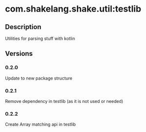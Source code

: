 # com.shakelang.shake.util:testlib
## Description
Utilities for parsing stuff with kotlin
## Versions
### 0.2.0
Update to new package structure
### 0.2.1
Remove  dependency in testlib (as it is not used or needed) 
### 0.2.2
Create Array matching api in testlib